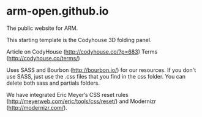 # arm-open.github.io
The public website for ARM.

This starting template is the Codyhouse 3D folding panel. 

Article on CodyHouse (http://codyhouse.co/?p=683)
Terms (http://codyhouse.co/terms/)

Uses SASS and Bourbon (http://bourbon.io/) for our resources. If you don't use SASS, just use the .css files that you find in the css folder. You can delete both sass and partials folders.


We have integrated Eric Meyer’s CSS reset rules (http://meyerweb.com/eric/tools/css/reset/) and Modernizr (http://modernizr.com/).
